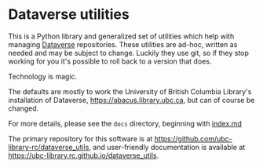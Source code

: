# Dataverse utilities

This is a Python library and generalized set of utilities which help with managing [Dataverse](https://dataverse.org) repositories. These utilities are ad-hoc, written as needed and may be subject to change. Luckily they use git, so if they stop working for you it's possible to roll back to a version that does.

Technology is magic.

The defaults are mostly to work the University of British Columbia Library's installation of Dataverse, <https://abacus.library.ubc.ca>, but can of course be changed.

For more details, please see the `docs` directory, beginning with [index.md](docs/index.md)

The primary repository for this software is at <https://github.com/ubc-library-rc/dataverse_utils>, and user-friendly documentation is available at <https://ubc-library.rc.github.io/dataverse_utils>.
